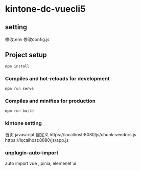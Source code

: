 # kintone-dc-vuecli5
## setting
修改.env 
修改config.js

## Project setup

```
npm install
```

### Compiles and hot-reloads for development

```
npm run serve
```

### Compiles and minifies for production

```
npm run build
```

### kintone setting
首页 javascript 自定义
https://localhost:8080/js/chunk-vendors.js
https://localhost:8080/js/app.js


###  unplugin-auto-import
auto import vue , pinia, elemenet ui


